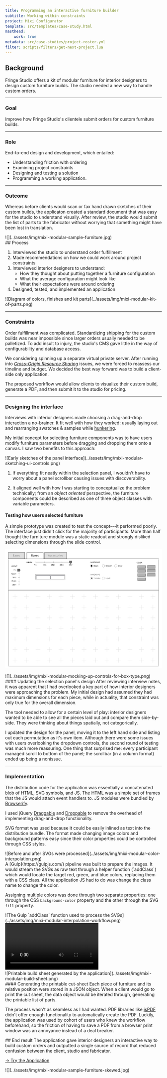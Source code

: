 ```yaml
---
title: Programming an interactive furniture builder
subtitle: Working within constraints
project: Mixi Configurator
template: src/templates/case-study.html
masthead:
    work: true
metadata: src/case-studies/project-roster.yml
filter: scripts/filters/get-next-project.lua
---
```


<section class="grid indenter:3/5 flip-top:kid border-top:3px border-accent:cyan">

## Background
Fringe Studio offers a kit of modular furniture for interior designers to design custom furniture builds. 
The studio needed a new way to handle custom orders.

---

### Goal 
Improve how Fringe Studio's clientele submit orders for custom furniture builds.


---

### Role 
End-to-end design and development, which entailed:

* Understanding friction with ordering
* Examining project constraints
* Designing and testing a solution
* Programming a working application.

---
### Outcome
Whereas before clients would scan or fax hand drawn sketches of their custom builds, the applicaton created a standard document that was easy for the studio to understand visually. After review, the studio would submit the list of parts to the fabricator without worrying that something might have been lost in translation.

<div class="subgrid" data-tab="0">
![](../assets/img/mixi-modular-sample-furniture.jpg)
</div>

</section>

<section class="grid indenter:3/2/4 split-lists flip-top:kid border-top:3px border-accent:magenta">
## Process
 
1. Interviewed the studio to understand order fulfillment
1. Made recommendations on how we could work around project constraints
1. Interviewed interior designers to understand:
    - How they thought about putting together a furniture configuration
    - What the average configuration might look like
    - What their expectations were around ordering
1. Designed, tested, and implemented an application 

<div class="bkg:grey pano" data-tab='0'>
![Diagram of colors, finishes and kit parts](../assets/img/mixi-modular-kit-of-parts.png)
</div>

---

### Constraints 
Order fulfillment was complicated. Standardizing shipping for the custom builds was near impossible since larger orders usually needed to be palletized. To add insult to injury, the studio's CMS gave little in the way of configurability and database access.

We considering spinning up a separate virtual private server. After running into [_Cross-Origin Resource Sharing_](https://developer.mozilla.org/en-US/docs/Web/HTTP/CORS) issues, we were forced to reassess our timeline and budget. We decided the best way forward was to build a client-side only application.

The proposed workflow would allow clients to visualize their custom build, generate a PDF, and then submit it to the studio for pricing. 

---

### Designing the interface
Interviews with interior designers made choosing a drag-and-drop interaction a no-brainer. It fit well with how they worked: usually laying out and rearranging swatches & samples while [hunkering](https://articles.uie.com/hunkering/).

My initial concept for selecting furniture components was to have users modify furniture parameters before dragging and dropping them onto a canvas. I saw two benefits to this approach:

<div class="left-third" >
![Early sketches of the panel interface](../assets/img/mixi-modular-sketching-ui-controls.png)
</div>

1. If everything fit neatly within the selection panel, I wouldn't have to worry about a panel scrollbar causing issues with discoverability.

2. It aligned well with how I was starting to conceptualize the problem technically; from an _object oriented_ perspective, the furniture components could be described as one of three object classes with variable parameters.    


#### Testing how users selected furniture
A simple prototype was created to test the concept---it performed poorly. The interface just didn't click for the majority of participants. More than half thought the furniture module was a static readout and strongly disliked selecting dimensions through the slide control.

![](../assets/img/mixi-modular-early-version-control-panel-at-the-top.png)


<div class="half padding:size2" data-tab="0">
![](../assets/img/mixi-modular-mocking-up-controls-for-box-type.png)
</div>

<!-- keep these elements in the same grid row -->
<div class="null">
#### Updating the selection panel's design
After reviewing interview notes, it was apparent that I had overlooked a key part of how interior designers were approaching the problem. My initial design had assumed they had maximum dimensions for each piece, while in actuality, that constraint was only true for the overall dimension.

The tool needed to allow for a certain level of play: interior designers wanted to be able to see all the pieces laid out and compare them side-by-side. They were thinking about things spatially, not categorically.

I updated the design for the panel, moving it to the left hand side and listing out each permutation as it's own item. Although there were some issues with users overlooking the dropdown controls, the second round of testing was much more reassuring. One thing that surprised me: every participant managed scroll to bottom of the panel; the scrollbar (in a column format) ended up being a nonissue.
</div>

---

### Implementation 
The distribution code for the application was essentially a concatenated blob of HTML, SVG symbols, and JS. The HTML was a simple set of frames that the JS would attach event handlers to. JS modules were bundled by [Browserify](http://browserify.org/).

I used jQuery [Draggable](https://jqueryui.com/draggable/) and [Droppable](https://jqueryui.com/droppable/) to remove the overhead of implementing drag-and-drop functionality.

SVG format was used because it could be easily inlined as text into the distribution bundle. The format made changing image colors and background patterns easy since their color properties could be controlled through CSS styles.

<div class='left-third'>
![Before and after SVGs were processed](../assets/img/mixi-modular-color-interpolation.png)
</div>

<div class='left-third align-self:end'>
A [Gulp](https://gulpjs.com/) pipeline was built to prepare the images. It would stream the SVGs as raw text through a helper function (`addClass`) which would locate the target red, green, and blue colors, replacing them with a CSS class. All the application JS had to do was change the class name to change the color.

Assigning multiple colors was done through two separate properties: one through the CSS `background-color` property and the other through the SVG `fill` property.
</div>

<div class="cinch-up">
![The Gulp `addClass` function used to process the SVGs](../assets/img/mixi-modular-interpolation-workflow.png)
</div>
 
<div class="bkg:grey pano" data-tab='0'>
<video autoplay playsinline loop>
  <source src="/assets/video/mixi-modular-configurator-demo.mp4" type="video/mp4">
</video>
</div>

<div class="border:img half margin-top:size3 cinch-up" data-tab="0" >
![Printable build sheet generated by the application](../assets/img/mixi-modular-build-sheet.png)
</div>
<div class="null">
#### Generating the printable cut-sheet
Each piece of furniture and its relative position were stored in a JSON object. When a client would go to print the cut sheet, the data object would be iterated through, generating the printable list of parts.

The process wasn't as seamless as I had wanted. PDF libraries like [jsPDF](https://github.com/MrRio/jsPDF) didn't offer enough functionality to automatically create the PDF. Luckily, the application was used by cohort of users who knew the workflow beforehand, so the friction of having to save a PDF from a browser print window was an annoyance instead of a deal breaker. 
</div>

</section>

<section class="grid indenter:3/5 flip-top:kid border-top:3px border-accent:yellow">
## End result	 
The application gave interior designers an interactive way to build custom orders and outputted a single source of record that reduced confusion between the client, studio and fabricator.

<div>
<p class="h4 font:regular border padding:size2 margin-top:size3 display:inline-block text-align:center">
  <a href="https://xavier.valarino.com/fringe-studio/" >
    <span class="border-bottom:white"
	  aria-hidden="true">
	  →
    </span>
    Try the Application
  </a>
</p>
</div>

<div class="padding-stack">
![](../assets/img/mixi-modular-sample-furniture-skewed.jpg)
</div>

</section>
